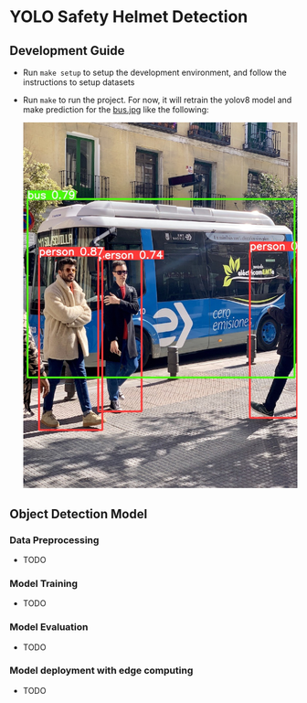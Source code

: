 # YOLO Safety Helmet Detection

## Development Guide
- Run `make setup` to setup the development environment, and follow the instructions to setup datasets
- Run `make` to run the project.  For now, it will retrain the yolov8 model and make prediction for the [bus.jpg](./src/assets/img/bus.jpg) like the following:

    ![bus.jpg](./src/assets/img/bus_prediction.jpg)

## Object Detection Model

### Data Preprocessing
- TODO


### Model Training
- TODO


### Model Evaluation
- TODO


### Model deployment with edge computing
- TODO




